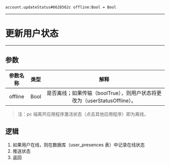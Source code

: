 ```
account.updateStatus#6628562c offline:Bool = Bool
```

---
# 更新用户状态
---

## 参数
参数名称 | 类型 | 解释
:-: | :-: | :-:
 offline | Bool | 是否离线；如果传输（boolTrue），则用户状态将更改为（userStatusOffline）。

> 注：pc 端离开应用程序激活状态（点击其他应用程序）即为离线，


## 逻辑
1. 如果用户在线，则在数据库（user\_presences 表）中记录在线状态
2. 推送状态
3. 返回